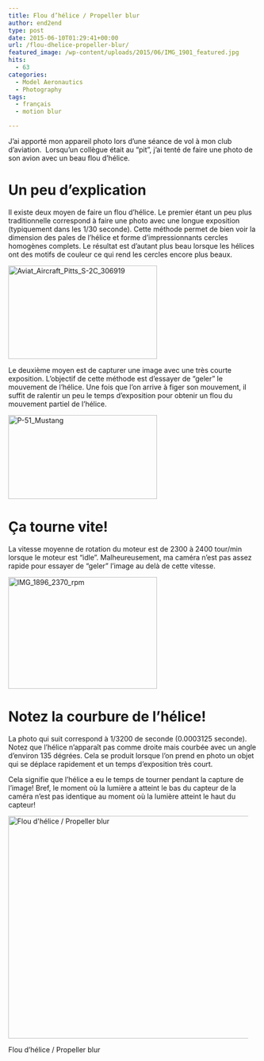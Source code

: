 ```yaml
---
title: Flou d’hélice / Propeller blur
author: end2end
type: post
date: 2015-06-10T01:29:41+00:00
url: /flou-dhelice-propeller-blur/
featured_image: /wp-content/uploads/2015/06/IMG_1901_featured.jpg
hits:
  - 63
categories:
  - Model Aeronautics
  - Photography
tags:
  - français
  - motion blur

---
```

J&#8217;ai apporté mon appareil photo lors d&#8217;une séance de vol à mon club d&#8217;aviation. &nbsp;Lorsqu&#8217;un collègue était au &#8220;pit&#8221;, j&#8217;ai&nbsp;tenté de faire une photo de son avion avec un beau flou d&#8217;hélice.<!--more-->

# <span id="Un_peu_d8217explication">Un peu d&#8217;explication</span>

Il existe deux moyen de faire un flou d&#8217;hélice. Le premier étant un peu plus traditionnelle correspond à faire une photo avec une longue exposition (typiquement dans les 1/30 seconde). Cette méthode permet de bien voir la dimension des pales de l&#8217;hélice et forme d&#8217;impressionnants cercles homogènes complets. Le résultat est d&#8217;autant plus beau lorsque les hélices ont des motifs de couleur ce qui rend les cercles encore plus beaux.

<img loading="lazy" class="alignnone wp-image-967 size-medium" src="http://www.end2endzone.com/wp-content/uploads/2015/06/Aviat_Aircraft_Pitts_S-2C_306919.png" alt="Aviat_Aircraft_Pitts_S-2C_306919" width="300" height="188" srcset="http://www.end2endzone.com/wp-content/uploads/2015/06/Aviat_Aircraft_Pitts_S-2C_306919.png 300w, http://www.end2endzone.com/wp-content/uploads/2015/06/Aviat_Aircraft_Pitts_S-2C_306919.png 150w, http://www.end2endzone.com/wp-content/uploads/2015/06/Aviat_Aircraft_Pitts_S-2C_306919.png 640w" sizes="(max-width: 300px) 100vw, 300px" /> 

Le deuxième moyen est de capturer une image avec une très courte exposition. L&#8217;objectif de cette méthode est d&#8217;essayer de &#8220;geler&#8221; le mouvement de l&#8217;hélice. Une fois que l&#8217;on arrive à figer son mouvement, il suffit de ralentir un peu le temps d&#8217;exposition pour obtenir un flou du mouvement partiel de l&#8217;hélice.

<img loading="lazy" class="alignnone size-medium wp-image-970" src="http://www.end2endzone.com/wp-content/uploads/2015/06/P-51_Mustang.jpg" alt="P-51_Mustang" width="300" height="169" srcset="http://www.end2endzone.com/wp-content/uploads/2015/06/P-51_Mustang.jpg 300w, http://www.end2endzone.com/wp-content/uploads/2015/06/P-51_Mustang.jpg 150w, http://www.end2endzone.com/wp-content/uploads/2015/06/P-51_Mustang.jpg 672w, http://www.end2endzone.com/wp-content/uploads/2015/06/P-51_Mustang.jpg 725w" sizes="(max-width: 300px) 100vw, 300px" /> 

# <span id="Ca_tourne_vite">Ça tourne vite!</span>

La vitesse moyenne de rotation du moteur est de 2300 à 2400 tour/min lorsque le moteur est &#8220;idle&#8221;. Malheureusement, ma caméra n&#8217;est pas assez rapide pour essayer de &#8220;geler&#8221; l&#8217;image au delà de cette vitesse.

[<img loading="lazy" class="alignnone size-medium wp-image-973" src="http://www.end2endzone.com/wp-content/uploads/2015/06/IMG_1896_2370_rpm-300x225.jpg" alt="IMG_1896_2370_rpm" width="300" height="225" srcset="http://www.end2endzone.com/wp-content/uploads/2015/06/IMG_1896_2370_rpm-300x225.jpg 300w, http://www.end2endzone.com/wp-content/uploads/2015/06/IMG_1896_2370_rpm.jpg 150w, http://www.end2endzone.com/wp-content/uploads/2015/06/IMG_1896_2370_rpm.jpg 640w" sizes="(max-width: 300px) 100vw, 300px" />][1]

# <span id="Notez_la_courbure_de_l8217helice">Notez la courbure de l&#8217;hélice!</span>

La photo qui suit correspond à 1/3200 de seconde (0.0003125 seconde). Notez que l&#8217;hélice n’apparaît pas comme droite mais courbée avec un angle d&#8217;environ 135 dégrées. Cela se produit lorsque l&#8217;on prend en photo un objet qui se déplace rapidement et&nbsp;un temps d&#8217;exposition très court.

Cela signifie que l&#8217;hélice a eu le temps de tourner pendant la capture de l&#8217;image! Bref,&nbsp;le moment où la lumière a atteint le bas du capteur&nbsp;de la caméra n&#8217;est pas identique au moment où la lumière atteint le haut du capteur!

<div id="attachment_960" style="width: 484px" class="wp-caption alignnone">
  <a href="https://www.flickr.com/photos/154618444@N05/37507246422/in/album-72157687655209073/"><img aria-describedby="caption-attachment-960" loading="lazy" class="wp-image-960 size-large" src="http://www.end2endzone.com/wp-content/uploads/2015/06/IMG_1901_LR5-672x448.jpg" alt="Flou d'hélice / Propeller blur" width="672" height="448" srcset="http://www.end2endzone.com/wp-content/uploads/2015/06/IMG_1901_LR5-672x448.jpg 672w, http://www.end2endzone.com/wp-content/uploads/2015/06/IMG_1901_LR5.jpg 150w, http://www.end2endzone.com/wp-content/uploads/2015/06/IMG_1901_LR5.jpg 300w, http://www.end2endzone.com/wp-content/uploads/2015/06/IMG_1901_LR5.jpg 1024w, http://www.end2endzone.com/wp-content/uploads/2015/06/IMG_1901_LR5.jpg 1620w" sizes="(max-width: 672px) 100vw, 672px" /></a>
  
  <p id="caption-attachment-960" class="wp-caption-text">
    Flou d&#8217;hélice / Propeller blur
  </p>
</div>

 [1]: https://www.flickr.com/photos/154618444@N05/37279895100/in/album-72157687655209073/